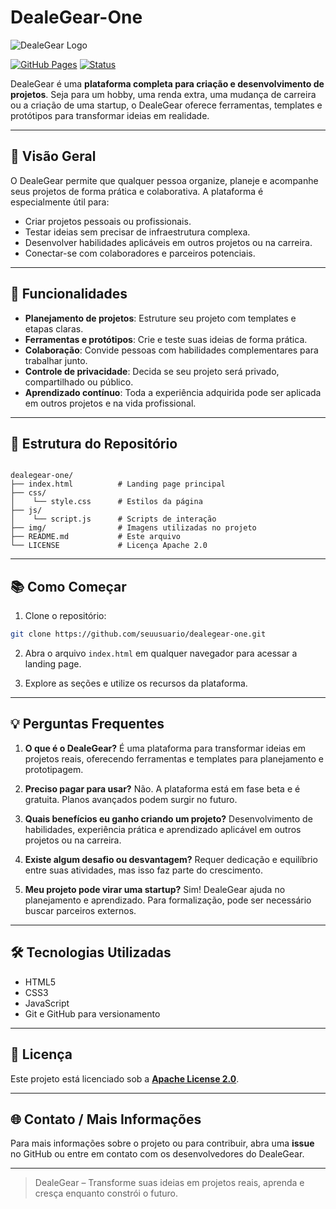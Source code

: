 # DealeGear-One

![DealeGear Logo](img/logo.png)

[![GitHub Pages](https://img.shields.io/badge/GitHub-Pages-blue)](https://seuusuario.github.io/dealegear-one/)
[![Status](https://img.shields.io/badge/Status-Beta-orange)](https://github.com/seuusuario/dealegear-one)

DealeGear é uma **plataforma completa para criação e desenvolvimento de projetos**. Seja para um hobby, uma renda extra, uma mudança de carreira ou a criação de uma startup, o DealeGear oferece ferramentas, templates e protótipos para transformar ideias em realidade.  

---

## 📌 Visão Geral

O DealeGear permite que qualquer pessoa organize, planeje e acompanhe seus projetos de forma prática e colaborativa. A plataforma é especialmente útil para:  

- Criar projetos pessoais ou profissionais.  
- Testar ideias sem precisar de infraestrutura complexa.  
- Desenvolver habilidades aplicáveis em outros projetos ou na carreira.  
- Conectar-se com colaboradores e parceiros potenciais.  

---

## 🚀 Funcionalidades

- **Planejamento de projetos**: Estruture seu projeto com templates e etapas claras.  
- **Ferramentas e protótipos**: Crie e teste suas ideias de forma prática.  
- **Colaboração**: Convide pessoas com habilidades complementares para trabalhar junto.  
- **Controle de privacidade**: Decida se seu projeto será privado, compartilhado ou público.  
- **Aprendizado contínuo**: Toda a experiência adquirida pode ser aplicada em outros projetos e na vida profissional.  

---

## 📁 Estrutura do Repositório

```

dealegear-one/
├── index.html          # Landing page principal
├── css/
│    └── style.css      # Estilos da página
├── js/
│    └── script.js      # Scripts de interação
├── img/                # Imagens utilizadas no projeto
├── README.md           # Este arquivo
└── LICENSE             # Licença Apache 2.0

````

---

## 📚 Como Começar

1. Clone o repositório:  
```bash
git clone https://github.com/seuusuario/dealegear-one.git
````

2. Abra o arquivo `index.html` em qualquer navegador para acessar a landing page.

3. Explore as seções e utilize os recursos da plataforma.

---

## 💡 Perguntas Frequentes

1. **O que é o DealeGear?**
   É uma plataforma para transformar ideias em projetos reais, oferecendo ferramentas e templates para planejamento e prototipagem.

2. **Preciso pagar para usar?**
   Não. A plataforma está em fase beta e é gratuita. Planos avançados podem surgir no futuro.

3. **Quais benefícios eu ganho criando um projeto?**
   Desenvolvimento de habilidades, experiência prática e aprendizado aplicável em outros projetos ou na carreira.

4. **Existe algum desafio ou desvantagem?**
   Requer dedicação e equilíbrio entre suas atividades, mas isso faz parte do crescimento.

5. **Meu projeto pode virar uma startup?**
   Sim! DealeGear ajuda no planejamento e aprendizado. Para formalização, pode ser necessário buscar parceiros externos.

---

## 🛠 Tecnologias Utilizadas

* HTML5
* CSS3
* JavaScript
* Git e GitHub para versionamento

---

## 📄 Licença

Este projeto está licenciado sob a **[Apache License 2.0](LICENSE)**.

---

## 🌐 Contato / Mais Informações

Para mais informações sobre o projeto ou para contribuir, abra uma **issue** no GitHub ou entre em contato com os desenvolvedores do DealeGear.

---

> DealeGear – Transforme suas ideias em projetos reais, aprenda e cresça enquanto constrói o futuro.

